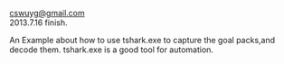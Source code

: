 cswuyg@gmail.com  
2013.7.16 finish.

An Example about how to use tshark.exe to capture the goal packs,and decode them. tshark.exe is a good tool for automation.